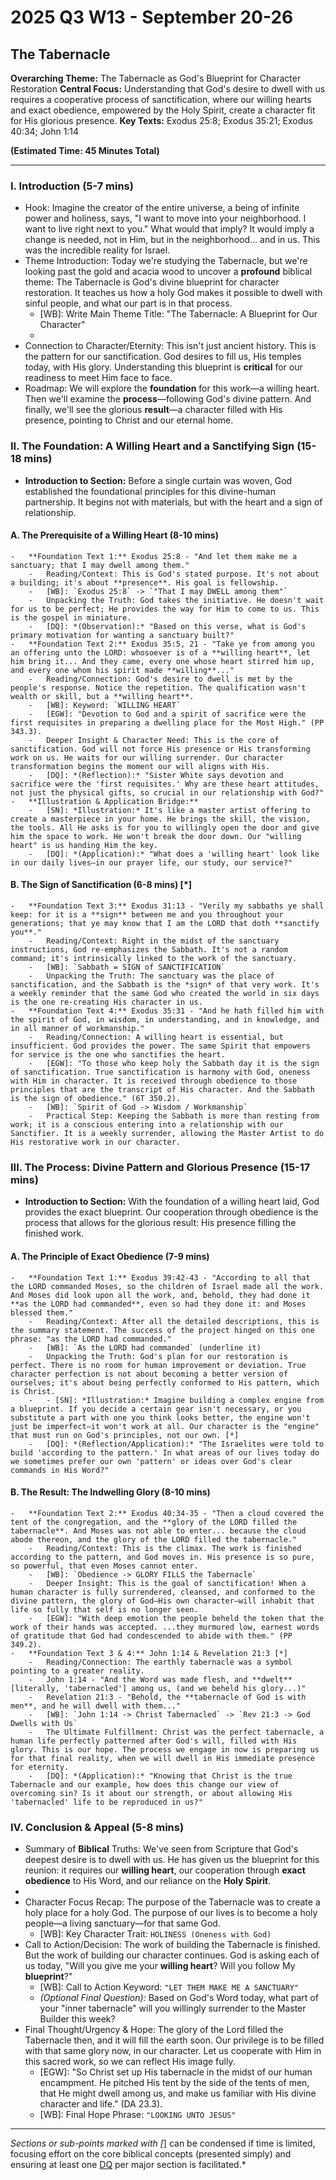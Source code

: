 # 2025 Q3 W13 - September 20-26
## The Tabernacle

**Overarching Theme:** The Tabernacle as God's Blueprint for Character Restoration
**Central Focus:** Understanding that God's desire to dwell with us requires a cooperative process of sanctification, where our willing hearts and exact obedience, empowered by the Holy Spirit, create a character fit for His glorious presence.
**Key Texts:** Exodus 25:8; Exodus 35:21; Exodus 40:34; John 1:14

**(Estimated Time: 45 Minutes Total)**

---

### I. Introduction (5-7 mins)
-   Hook: Imagine the creator of the entire universe, a being of infinite power and holiness, says, "I want to move into your neighborhood. I want to live right next to you." What would that imply? It would imply a change is needed, not in Him, but in the neighborhood... and in us. This was the incredible reality for Israel.
-   Theme Introduction: Today we're studying the Tabernacle, but we're looking past the gold and acacia wood to uncover a **profound** biblical theme: The Tabernacle is God's divine blueprint for character restoration. It teaches us how a holy God makes it possible to dwell with sinful people, and what our part is in that process.
    -   [WB]: Write Main Theme Title: "The Tabernacle: A Blueprint for Our Character"
    -   [DQ]: *(Reflection):* "When you hear the phrase 'God wants to dwell with us,' what feelings or questions immediately come to your mind?"
-   Connection to Character/Eternity: This isn't just ancient history. This is the pattern for our sanctification. God desires to fill us, His temples today, with His glory. Understanding this blueprint is **critical** for our readiness to meet Him face to face.
-   Roadmap: We will explore the **foundation** for this work—a willing heart. Then we'll examine the **process**—following God's divine pattern. And finally, we'll see the glorious **result**—a character filled with His presence, pointing to Christ and our eternal home.

### II. The Foundation: A Willing Heart and a Sanctifying Sign (15-18 mins)
-   **Introduction to Section:** Before a single curtain was woven, God established the foundational principles for this divine-human partnership. It begins not with materials, but with the heart and a sign of relationship.

#### A. The Prerequisite of a Willing Heart (8-10 mins)
    -   **Foundation Text 1:** Exodus 25:8 - "And let them make me a sanctuary; that I may dwell among them."
        -   Reading/Context: This is God's stated purpose. It's not about a building; it's about **presence**. His goal is fellowship.
        -   [WB]: `Exodus 25:8` -> `"That I may DWELL among them"`
        -   Unpacking the Truth: God takes the initiative. He doesn't wait for us to be perfect; He provides the way for Him to come to us. This is the gospel in miniature.
        -   [DQ]: *(Observation):* "Based on this verse, what is God's primary motivation for wanting a sanctuary built?"
    -   **Foundation Text 2:** Exodus 35:5, 21 - "Take ye from among you an offering unto the LORD: whosoever is of a **willing heart**, let him bring it... And they came, every one whose heart stirred him up, and every one whom his spirit made **willing**..."
        -   Reading/Connection: God's desire to dwell is met by the people's response. Notice the repetition. The qualification wasn't wealth or skill, but a **willing heart**.
        -   [WB]: Keyword: `WILLING HEART`
        -   [EGW]: "Devotion to God and a spirit of sacrifice were the first requisites in preparing a dwelling place for the Most High." (PP 343.3).
        -   Deeper Insight & Character Need: This is the core of sanctification. God will not force His presence or His transforming work on us. He waits for our willing surrender. Our character transformation begins the moment our will aligns with His.
        -   [DQ]: *(Reflection):* "Sister White says devotion and sacrifice were the 'first requisites.' Why are these heart attitudes, not just the physical gifts, so crucial in our relationship with God?"
    -   **Illustration & Application Bridge:**
        -   [SN]: *Illustration:* It's like a master artist offering to create a masterpiece in your home. He brings the skill, the vision, the tools. All He asks is for you to willingly open the door and give him the space to work. He won't break the door down. Our "willing heart" is us handing Him the key.
        -   [DQ]: *(Application):* "What does a 'willing heart' look like in our daily lives—in our prayer life, our study, our service?"

#### B. The Sign of Sanctification (6-8 mins) [*]
    -   **Foundation Text 3:** Exodus 31:13 - "Verily my sabbaths ye shall keep: for it is a **sign** between me and you throughout your generations; that ye may know that I am the LORD that doth **sanctify you**."
        -   Reading/Context: Right in the midst of the sanctuary instructions, God re-emphasizes the Sabbath. It's not a random command; it's intrinsically linked to the work of the sanctuary.
        -   [WB]: `Sabbath = SIGN of SANCTIFICATION`
        -   Unpacking the Truth: The sanctuary was the place of sanctification, and the Sabbath is the *sign* of that very work. It's a weekly reminder that the same God who created the world in six days is the one re-creating His character in us.
    -   **Foundation Text 4:** Exodus 35:31 - "And he hath filled him with the spirit of God, in wisdom, in understanding, and in knowledge, and in all manner of workmanship."
        -   Reading/Connection: A willing heart is essential, but insufficient. God provides the power. The same Spirit that empowers for service is the one who sanctifies the heart.
        -   [EGW]: "To those who keep holy the Sabbath day it is the sign of sanctification. True sanctification is harmony with God, oneness with Him in character. It is received through obedience to those principles that are the transcript of His character. And the Sabbath is the sign of obedience." (6T 350.2).
        -   [WB]: `Spirit of God -> Wisdom / Workmanship`
        -   Practical Step: Keeping the Sabbath is more than resting from work; it is a conscious entering into a relationship with our Sanctifier. It is a weekly surrender, allowing the Master Artist to do His restorative work in our character.

### III. The Process: Divine Pattern and Glorious Presence (15-17 mins)
-   **Introduction to Section:** With the foundation of a willing heart laid, God provides the exact blueprint. Our cooperation through obedience is the process that allows for the glorious result: His presence filling the finished work.

#### A. The Principle of Exact Obedience (7-9 mins)
    -   **Foundation Text 1:** Exodus 39:42-43 - "According to all that the LORD commanded Moses, so the children of Israel made all the work. And Moses did look upon all the work, and, behold, they had done it **as the LORD had commanded**, even so had they done it: and Moses blessed them."
        -   Reading/Context: After all the detailed descriptions, this is the summary statement. The success of the project hinged on this one phrase: "as the LORD had commanded."
        -   [WB]: `As the LORD had commanded` (underline it)
        -   Unpacking the Truth: God's plan for our restoration is perfect. There is no room for human improvement or deviation. True character perfection is not about becoming a better version of ourselves; it's about being perfectly conformed to His pattern, which is Christ.
        -   - [SN]: *Illustration:* Imagine building a complex engine from a blueprint. If you decide a certain gear isn't necessary, or you substitute a part with one you think looks better, the engine won't just be imperfect—it won't work at all. Our character is the "engine" that must run on God's principles, not our own. [*]
        -   [DQ]: *(Reflection/Application):* "The Israelites were told to build 'according to the pattern.' In what areas of our lives today do we sometimes prefer our own 'pattern' or ideas over God's clear commands in His Word?"

#### B. The Result: The Indwelling Glory (8-10 mins)
    -   **Foundation Text 2:** Exodus 40:34-35 - "Then a cloud covered the tent of the congregation, and the **glory of the LORD filled the tabernacle**. And Moses was not able to enter... because the cloud abode thereon, and the glory of the LORD filled the tabernacle."
        -   Reading/Context: This is the climax. The work is finished according to the pattern, and God moves in. His presence is so pure, so powerful, that even Moses cannot enter.
        -   [WB]: `Obedience -> GLORY FILLS the Tabernacle`
        -   Deeper Insight: This is the goal of sanctification! When a human character is fully surrendered, cleansed, and conformed to the divine pattern, the glory of God—His own character—will inhabit that life so fully that self is no longer seen.
        -   [EGW]: "With deep emotion the people beheld the token that the work of their hands was accepted. ...they murmured low, earnest words of gratitude that God had condescended to abide with them." (PP 349.2).
    -   **Foundation Text 3 & 4:** John 1:14 & Revelation 21:3 [*]
        -   Reading/Connection: The earthly tabernacle was a symbol pointing to a greater reality.
        -   John 1:14 - "And the Word was made flesh, and **dwelt** [literally, 'tabernacled'] among us, (and we beheld his glory...)"
        -   Revelation 21:3 - "Behold, the **tabernacle of God is with men**, and he will dwell with them..."
        -   [WB]: `John 1:14 -> Christ Tabernacled` -> `Rev 21:3 -> God Dwells with Us`
        -   The Ultimate Fulfillment: Christ was the perfect tabernacle, a human life perfectly patterned after God's will, filled with His glory. This is our hope. The process we engage in now is preparing us for that final reality, when we will dwell in His immediate presence for eternity.
        -   [DQ]: *(Application):* "Knowing that Christ is the true Tabernacle and our example, how does this change our view of overcoming sin? Is it about our strength, or about allowing His 'tabernacled' life to be reproduced in us?"

### IV. Conclusion & Appeal (5-8 mins)
-   Summary of **Biblical** Truths: We've seen from Scripture that God's deepest desire is to dwell with us. He has given us the blueprint for this reunion: it requires our **willing heart**, our cooperation through **exact obedience** to His Word, and our reliance on the **Holy Spirit**.
-   [DQ]: *(Reflection):* "Of all the biblical principles we saw today—the willing heart, exact obedience, the Sabbath sign—which one stands out to you as most challenging or most encouraging in your personal walk with God, and why?"
-   Character Focus Recap: The purpose of the Tabernacle was to create a holy place for a holy God. The purpose of our lives is to become a holy people—a living sanctuary—for that same God.
    -   [WB]: Key Character Trait: `HOLINESS (Oneness with God)`
-   Call to Action/Decision: The work of building the Tabernacle is finished. But the work of building our character continues. God is asking each of us today, "Will you give me your **willing heart**? Will you follow My **blueprint**?"
    -   [WB]: Call to Action Keyword: `"LET THEM MAKE ME A SANCTUARY"`
    -   *(Optional Final Question):* Based on God's Word today, what part of your "inner tabernacle" will you willingly surrender to the Master Builder this week?
-   Final Thought/Urgency & Hope: The glory of the Lord filled the Tabernacle then, and it will fill the earth soon. Our privilege is to be filled with that same glory now, in our character. Let us cooperate with Him in this sacred work, so we can reflect His image fully.
    -   [EGW]: "So Christ set up His tabernacle in the midst of our human encampment. He pitched His tent by the side of the tents of men, that He might dwell among us, and make us familiar with His divine character and life." (DA 23.3).
    -   [WB]: Final Hope Phrase: `"LOOKING UNTO JESUS"`

---
*Sections or sub-points marked with [*] can be condensed if time is limited, focusing effort on the core biblical concepts (presented simply) and ensuring at least one [DQ] per major section is facilitated.*